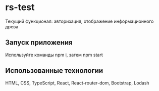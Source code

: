 # rs-test

Текущий функционал: авторизация, отображение информационного древа

## Запуск приложения

Используйте команды npm i, затем npm start

## Использованные технологии

HTML, CSS, TypeScript, React, React-router-dom, Bootstrap, Lodash
